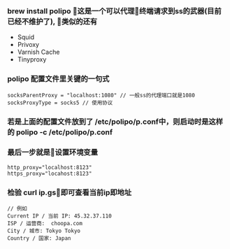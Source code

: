 
### brew install polipo 这是一个可以代理终端请求到ss的武器(目前已经不维护了), 类似的还有
  * Squid
  * Privoxy
  * Varnish Cache
  * Tinyproxy
### polipo 配置文件里关键的一句式
```
socksParentProxy = "localhost:1080" // 一般ss的代理端口就是1080
socksProxyType = socks5 // 使用协议
```
### 若是上面的配置文件放到了 /etc/polipo/p.conf中，则启动时是这样的 polipo -c /etc/polipo/p.conf

### 最后一步就是设置环境变量
```
http_proxy="localhost:8123"
https_proxy="locahost:8123"
```

### 检验 curl ip.gs即可查看当前ip即地址
```
// 例如
Current IP / 当前 IP: 45.32.37.110
ISP / 运营商:  choopa.com
City / 城市: Tokyo Tokyo
Country / 国家: Japan
```